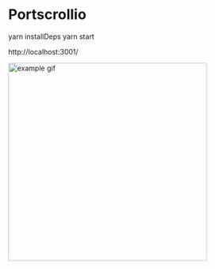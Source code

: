 # Portscrollio

yarn installDeps
yarn start

http://localhost:3001/

<img src="./README/example.gif" width="400px" alt="example gif">
